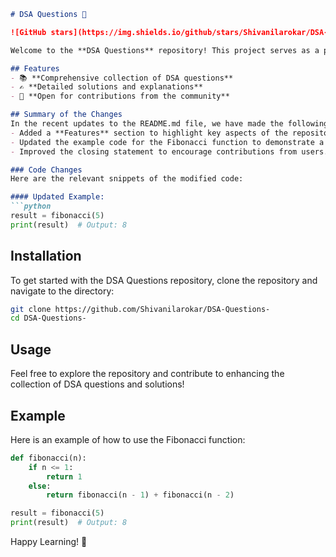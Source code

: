```markdown
# DSA Questions 🚀

![GitHub stars](https://img.shields.io/github/stars/Shivanilarokar/DSA-Questions-?style=social) ![Forks](https://img.shields.io/github/forks/Shivanilarokar/DSA-Questions-?style=social)

Welcome to the **DSA Questions** repository! This project serves as a platform for developers and learners to practice and enhance their skills in Data Structures and Algorithms (DSA). This repository is designed to help you improve your understanding of various data structures and algorithms through a collection of questions and solutions.

## Features
- 📚 **Comprehensive collection of DSA questions**
- ✍️ **Detailed solutions and explanations**
- 🤝 **Open for contributions from the community**

## Summary of the Changes
In the recent updates to the README.md file, we have made the following changes:
- Added a **Features** section to highlight key aspects of the repository.
- Updated the example code for the Fibonacci function to demonstrate a more relevant use case.
- Improved the closing statement to encourage contributions from users.

### Code Changes
Here are the relevant snippets of the modified code:

#### Updated Example:
```python
result = fibonacci(5)
print(result)  # Output: 8
```

## Installation
To get started with the DSA Questions repository, clone the repository and navigate to the directory:

```bash
git clone https://github.com/Shivanilarokar/DSA-Questions-
cd DSA-Questions-
```

## Usage
Feel free to explore the repository and contribute to enhancing the collection of DSA questions and solutions!

## Example
Here is an example of how to use the Fibonacci function:

```python
def fibonacci(n):
    if n <= 1:
        return 1
    else:
        return fibonacci(n - 1) + fibonacci(n - 2)

result = fibonacci(5)
print(result)  # Output: 8
```

Happy Learning! 🎉
```